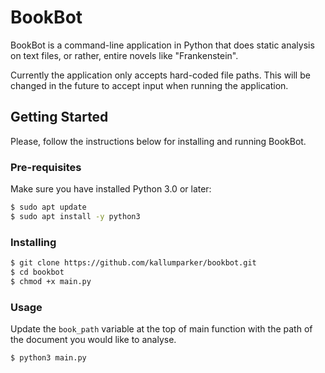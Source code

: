 # BookBot
BookBot is a command-line application in Python that does static analysis on text files, or rather, entire novels like "Frankenstein".

Currently the application only accepts hard-coded file paths. This will be changed in the future to accept input when running the application.

## Getting Started
Please, follow the instructions below for installing and running BookBot.

### Pre-requisites
Make sure you have installed Python 3.0 or later:
```bash
$ sudo apt update
$ sudo apt install -y python3
```

### Installing
```bash
$ git clone https://github.com/kallumparker/bookbot.git
$ cd bookbot
$ chmod +x main.py
```

### Usage
Update the `book_path` variable at the top of main function with the path of the document you would like to analyse.
```bash
$ python3 main.py
```
